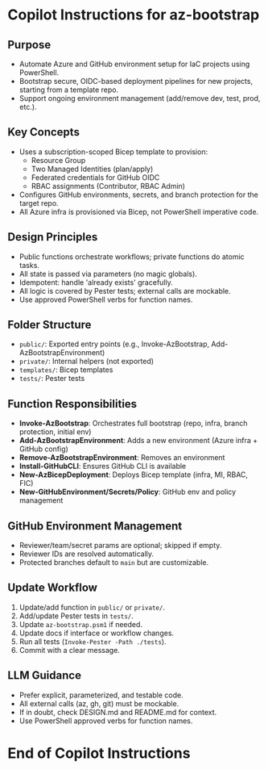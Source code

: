# Copilot Instructions for az-bootstrap

## Purpose
- Automate Azure and GitHub environment setup for IaC projects using PowerShell.
- Bootstrap secure, OIDC-based deployment pipelines for new projects, starting from a template repo.
- Support ongoing environment management (add/remove dev, test, prod, etc.).

## Key Concepts
- Uses a subscription-scoped Bicep template to provision:
  - Resource Group
  - Two Managed Identities (plan/apply)
  - Federated credentials for GitHub OIDC
  - RBAC assignments (Contributor, RBAC Admin)
- Configures GitHub environments, secrets, and branch protection for the target repo.
- All Azure infra is provisioned via Bicep, not PowerShell imperative code.

## Design Principles
- Public functions orchestrate workflows; private functions do atomic tasks.
- All state is passed via parameters (no magic globals).
- Idempotent: handle 'already exists' gracefully.
- All logic is covered by Pester tests; external calls are mockable.
- Use approved PowerShell verbs for function names.

## Folder Structure
- `public/`: Exported entry points (e.g., Invoke-AzBootstrap, Add-AzBootstrapEnvironment)
- `private/`: Internal helpers (not exported)
- `templates/`: Bicep templates
- `tests/`: Pester tests

## Function Responsibilities
- **Invoke-AzBootstrap**: Orchestrates full bootstrap (repo, infra, branch protection, initial env)
- **Add-AzBootstrapEnvironment**: Adds a new environment (Azure infra + GitHub config)
- **Remove-AzBootstrapEnvironment**: Removes an environment
- **Install-GitHubCLI**: Ensures GitHub CLI is available
- **New-AzBicepDeployment**: Deploys Bicep template (infra, MI, RBAC, FIC)
- **New-GitHubEnvironment/Secrets/Policy**: GitHub env and policy management

## GitHub Environment Management
- Reviewer/team/secret params are optional; skipped if empty.
- Reviewer IDs are resolved automatically.
- Protected branches default to `main` but are customizable.

## Update Workflow
1. Update/add function in `public/` or `private/`.
2. Add/update Pester tests in `tests/`.
3. Update `az-bootstrap.psm1` if needed.
4. Update docs if interface or workflow changes.
5. Run all tests (`Invoke-Pester -Path ./tests`).
6. Commit with a clear message.

## LLM Guidance
- Prefer explicit, parameterized, and testable code.
- All external calls (az, gh, git) must be mockable.
- If in doubt, check DESIGN.md and README.md for context.
- Use PowerShell approved verbs for function names.

# End of Copilot Instructions
